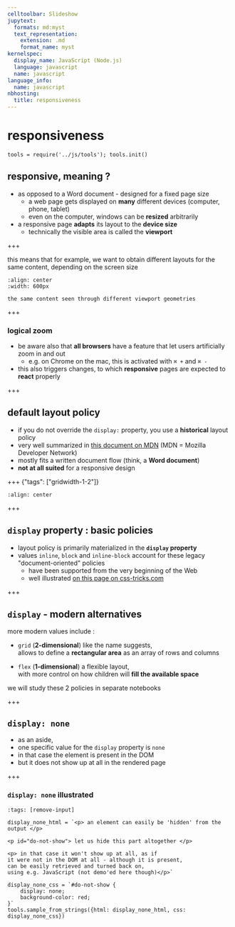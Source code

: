 ```yaml
---
celltoolbar: Slideshow
jupytext:
  formats: md:myst
  text_representation:
    extension: .md
    format_name: myst
kernelspec:
  display_name: JavaScript (Node.js)
  language: javascript
  name: javascript
language_info:
  name: javascript
nbhosting:
  title: responsiveness
---
```


# responsiveness

```{code-cell}
tools = require('../js/tools'); tools.init()
```

## responsive, meaning ?

* as opposed to a Word document - designed for a fixed page size
  * a web page gets displayed on **many** different devices (computer, phone, tablet)
  * even on the computer, windows can be **resized** arbitrarily
* a responsive page **adapts** its layout to the **device size**
  * technically the visible area is called the **viewport**

+++

this means that for example, we want to obtain different layouts for the same content, depending on the screen size  

```{figure} media/responsive-wide-narrow.svg
:align: center
:width: 600px

the same content seen through different viewport geometries
```

+++

### logical zoom

* be aware also that **all browsers** have a feature that let users artificially zoom in and out
  * e.g. on Chrome on the mac, this is activated with `⌘ +` and `⌘ -`
* this also triggers changes, to which
  **responsive** pages are expected to **react** properly

+++

## default layout policy

* if you do not override the `display:` property, you use a **historical** layout policy
* very well summarized in [this document on MDN](https://developer.mozilla.org/en-US/docs/Learn/CSS/CSS_layout/Normal_Flow) (MDN = Mozilla Developer Network)
* mostly fits a written document flow (think, a **Word document**)
* **not at all suited** for a responsive design

+++ {"tags": ["gridwidth-1-2"]}

```{image} media/css-display-block-inline.png
:align: center
```

+++

##  `display` property : basic policies

* layout policy is primarily materialized in the **`display` property**
* values `inline`, `block` and `inline-block` account for these legacy "document-oriented" policies
  * have been supported from the very beginning of the Web
  * well illustrated [on this page on css-tricks.com](https://css-tricks.com/almanac/properties/d/display/)

+++

## `display` - modern alternatives

more modern values include :

* `grid` (**2-dimensional**) like the name suggests,  
  allows to define a **rectangular area** as an array of rows and columns

* `flex` (**1-dimensional**) a flexible layout,  
  with more control on how children will **fill the available space**

we will study these 2 policies in separate notebooks

+++

## `display: none`

* as an aside,
* one specific value for the `display` property is `none`
* in that case the element is present in the DOM
* but it does not show up at all in the rendered page

+++

### `display: none` illustrated

```{code-cell}
:tags: [remove-input]

display_none_html = `<p> an element can easily be 'hidden' from the output </p>

<p id="do-not-show"> let us hide this part altogether </p>

<p> in that case it won't show up at all, as if
it were not in the DOM at all - although it is present,
can be easily retrieved and turned back on,
using e.g. JavaScript (not demo'ed here though)</p>`

display_none_css = `#do-not-show {
    display: none;
    background-color: red;
}`
tools.sample_from_strings({html: display_none_html, css: display_none_css})
```
